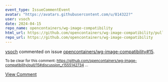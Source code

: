 ```yaml
---
event_type: IssueCommentEvent
avatar: "https://avatars.githubusercontent.com/u/814322?"
user: vsoch
date: 2024-04-15
repo_name: opencontainers/wg-image-compatibility
html_url: https://github.com/opencontainers/wg-image-compatibility/pull/15
repo_url: https://github.com/opencontainers/wg-image-compatibility
---
```


<a href='https://github.com/vsoch' target='_blank'>vsoch</a> commented on issue <a href='https://github.com/opencontainers/wg-image-compatibility/pull/15' target='_blank'>opencontainers/wg-image-compatibility#15</a>.

<small>To be clear for this comment: https://github.com/opencontainers/wg-image-compatibility/pull/15#discussion_r1555142734...</small>

<a href='https://github.com/opencontainers/wg-image-compatibility/pull/15' target='_blank'>View Comment</a>
